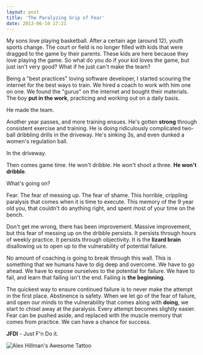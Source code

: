 ```yaml
---
layout: post
title: 'The Paralyzing Grip of Fear'
date: 2013-06-10 17:21
---
```


My sons love playing basketball. After a certain age
(around 12), youth sports change. The court or field is no longer filled with
kids that were dragged to the game by their parents. These kids are here because
they love playing the game. So what do you do if your kid loves the game, but
just isn't very good? What if he just can't make the team?

Being a "best practices" loving software developer, I started scouring the
internet for the best ways to train. We hired a coach to work with him one on
one. We found the "gurus" on the internet and bought their materials. The boy
**put in the work**, practicing and working out on a daily basis.

He made the team.

Another year passes, and more training ensues. He's gotten **strong** through
consistent exercise and training. He is doing ridiculously
complicated two-ball dribbling drills in the driveway. He's sinking 3s, and even
dunked a women's regulation ball.

In the driveway.

Then comes game time. He won't dribble. He won't shoot a three. **He won't
dribble**.

What's going on?

Fear. The fear of messing up. The fear of shame. This horrible, crippling
paralysis that comes when it is time to execute. This memory of the 9 year old
you, that couldn't do anything right, and spent most of your time on the bench.

Don't get me wrong, there has been improvement. Massive improvement, but this
fear of messing up on the dribble persists. It persists through hours of weekly
practice. It persists through objectivity. It is the **lizard brain** disallowing
us to open up to the vulnerability of potential failure.

No amount of coaching is going to break through this wall. This is something
that we humans have to dig deep and overcome. We have to go ahead. We have to
expose ourselves to the potential for failure. We have to fail, and learn that
failing isn't the end. Failing is **the beginning**.

The quickest way to ensure continued failure is to never make the attempt in the
first place. Abstinence is safety. When we let go of the fear of failure, and
open our minds to the vulnerability that comes along with **doing**, we start to
chisel away at the paralysis. Every attempt becomes slightly easier. Fear can be
pushed aside, and replaced with the muscle memory that comes from practice. We
can have a chance for success.

**JFDI** - Just F'n Do it.

![Alex Hillman's Awesome
Tattoo](http://farm5.staticflickr.com/4124/5050135544_97d67cd23c_o.png)
